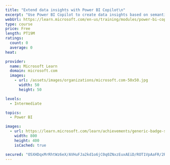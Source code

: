 ```yaml
---
title: "Extend data insights with Power BI Copilot\n"
excerpt: "Use Power BI Copilot to create data insights based on semantic models with minimal effort."
webUrl: https://learn.microsoft.com/en-us/training/modules/power-bi-copilot/
type: course
price: Free
length: PT19M
ratings:
  count: 0
  average: 0
heat: 

provider:
  name: Microsoft Learn
  domain: microsoft.com
  images:
    - url: /assets/images/organizations/microsoft.com-50x50.jpg
      width: 50
      height: 50

levels:
  - Intermediate

topics:
  - Power BI

images:
  - url: https://learn.microsoft.com/learn/achievements/generic-badge-social.png
    width: 800
    height: 400
    isCached: true

secured: "O5XHDqxMrRhtWz6eX/AVHuFJa2kd1o6jC0q0ZNxzEuxAEiD/ROT1VpAaFR/2R7MAZafvZ2vsl0z6d+o02BFOsLEpz2RenfVum07dx0HoZuknVWY3Vwj9qB4T++HD7fL6rMnjrQ9fGpEvg/fIwsFr4tYvBJLoAxx56Xg8mlwWu2baCkk5oaT5ovS7PNka+1xX7N9zJTDOPvJwhM9lgeR7HUN1Q+/XYv7j/i3Lg3xLfdhV1AHKWT1zR20E1q0aYIKfpEaoZ31z+jTrSosPRwee6YPk9NAbU8XpJQxfxpriN/8rL8oY+pw6BmdJtE1Gs9vn3t81F9pRQu7WBAQh/zHXVoaC+oqXka+UIiL1mEgHRPJx7RnG8vvrjKidSfs30EHvwsHQWUGbD1TSwKtAQBGcNmtnx+oE/4IximMgtdk4keY=;MG9xah1EAkVQtR9Km0IkbA=="
---
```


